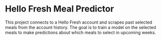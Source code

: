 # Hello Fresh Meal Predictor

This project connects to a Hello Fresh account and scrapes past selected meals from the account history. The goal is to train a model on the selected meals to make predictions about which meals to select in upcoming weeks.
